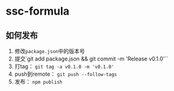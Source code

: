 # ssc-formula

## 如何发布

1. 修改`package.json`中的版本号
2. 提交`git add package.json && git commit -m 'Release v0.1.0'``
3. 打tag： `git tag -a v0.1.0 -m 'v0.1.0'`
4. push到remote： `git push --follow-tags`
5. 发布： `npm publish`
